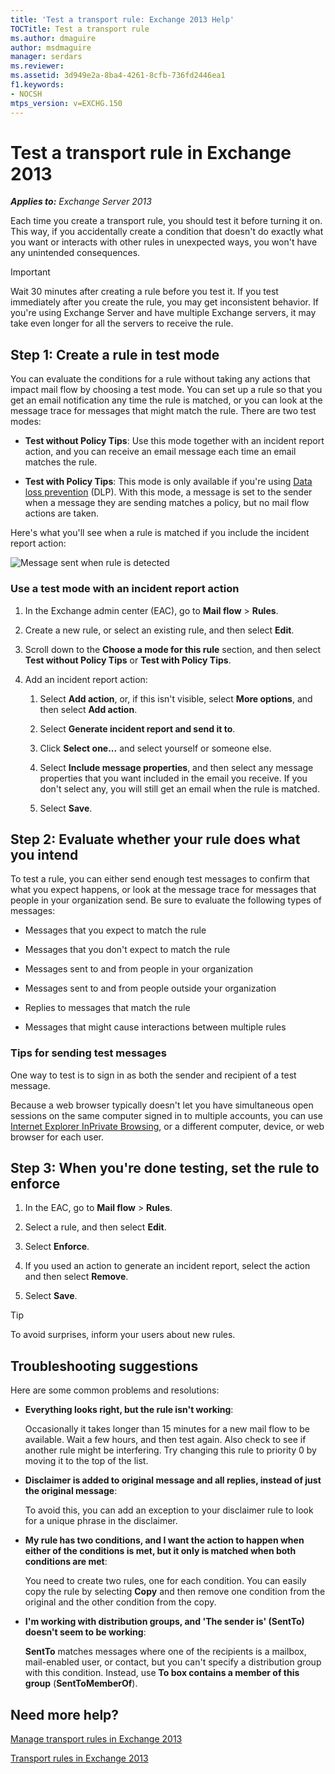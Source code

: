 ```yaml
---
title: 'Test a transport rule: Exchange 2013 Help'
TOCTitle: Test a transport rule
ms.author: dmaguire
author: msdmaguire
manager: serdars
ms.reviewer:
ms.assetid: 3d949e2a-8ba4-4261-8cfb-736fd2446ea1
f1.keywords:
- NOCSH
mtps_version: v=EXCHG.150
---
```


# Test a transport rule in Exchange 2013

_**Applies to:** Exchange Server 2013_

Each time you create a transport rule, you should test it before turning it on. This way, if you accidentally create a condition that doesn't do exactly what you want or interacts with other rules in unexpected ways, you won't have any unintended consequences.

> [!IMPORTANT]
> Wait 30 minutes after creating a rule before you test it. If you test immediately after you create the rule, you may get inconsistent behavior. If you're using Exchange Server and have multiple Exchange servers, it may take even longer for all the servers to receive the rule.

## Step 1: Create a rule in test mode

You can evaluate the conditions for a rule without taking any actions that impact mail flow by choosing a test mode. You can set up a rule so that you get an email notification any time the rule is matched, or you can look at the message trace for messages that might match the rule. There are two test modes:

- **Test without Policy Tips**: Use this mode together with an incident report action, and you can receive an email message each time an email matches the rule.

- **Test with Policy Tips**: This mode is only available if you're using [Data loss prevention](data-loss-prevention-exchange-2013-help.md) (DLP). With this mode, a message is set to the sender when a message they are sending matches a policy, but no mail flow actions are taken.

Here's what you'll see when a rule is matched if you include the incident report action:

![Message sent when rule is detected](images/TA_EX_Rule_Detected.png)

### Use a test mode with an incident report action

1. In the Exchange admin center (EAC), go to **Mail flow** \> **Rules**.

2. Create a new rule, or select an existing rule, and then select **Edit**.

3. Scroll down to the **Choose a mode for this rule** section, and then select **Test without Policy Tips** or **Test with Policy Tips**.

4. Add an incident report action:

   1. Select **Add action**, or, if this isn't visible, select **More options**, and then select **Add action**.

   2. Select **Generate incident report and send it to**.

   3. Click **Select one...** and select yourself or someone else.

   4. Select **Include message properties**, and then select any message properties that you want included in the email you receive. If you don't select any, you will still get an email when the rule is matched.

   5. Select **Save**.

## Step 2: Evaluate whether your rule does what you intend

To test a rule, you can either send enough test messages to confirm that what you expect happens, or look at the message trace for messages that people in your organization send. Be sure to evaluate the following types of messages:

- Messages that you expect to match the rule

- Messages that you don't expect to match the rule

- Messages sent to and from people in your organization

- Messages sent to and from people outside your organization

- Replies to messages that match the rule

- Messages that might cause interactions between multiple rules

### Tips for sending test messages

One way to test is to sign in as both the sender and recipient of a test message.

Because a web browser typically doesn't let you have simultaneous open sessions on the same computer signed in to multiple accounts, you can use [Internet Explorer InPrivate Browsing](https://support.microsoft.com/help/4026200), or a different computer, device, or web browser for each user.

## Step 3: When you're done testing, set the rule to enforce

1. In the EAC, go to **Mail flow** \> **Rules**.

2. Select a rule, and then select **Edit**.

3. Select **Enforce**.

4. If you used an action to generate an incident report, select the action and then select **Remove**.

5. Select **Save**.

> [!TIP]
> To avoid surprises, inform your users about new rules.

## Troubleshooting suggestions

Here are some common problems and resolutions:

- **Everything looks right, but the rule isn't working**:

  Occasionally it takes longer than 15 minutes for a new mail flow to be available. Wait a few hours, and then test again. Also check to see if another rule might be interfering. Try changing this rule to priority 0 by moving it to the top of the list.

- **Disclaimer is added to original message and all replies, instead of just the original message**:

  To avoid this, you can add an exception to your disclaimer rule to look for a unique phrase in the disclaimer.

- **My rule has two conditions, and I want the action to happen when either of the conditions is met, but it only is matched when both conditions are met**:

  You need to create two rules, one for each condition. You can easily copy the rule by selecting **Copy** and then remove one condition from the original and the other condition from the copy.

- **I'm working with distribution groups, and 'The sender is' (SentTo) doesn't seem to be working**:

  **SentTo** matches messages where one of the recipients is a mailbox, mail-enabled user, or contact, but you can't specify a distribution group with this condition. Instead, use **To box contains a member of this group** (**SentToMemberOf**).

## Need more help?

[Manage transport rules in Exchange 2013](manage-transport-rules-exchange-2013-help.md)

[Transport rules in Exchange 2013](mail-flow-rules-transport-rules-in-exchange-2013-exchange-2013-help.md)
